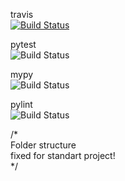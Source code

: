 travis  
[![Build Status](https://travis-ci.com/JanAlexanderZak/cicd_template.svg?branch=master)](https://travis-ci.com/JanAlexanderZak/neural_network)


pytest  
![Build Status](https://img.shields.io/badge/dynamic/json?color=brightgreen&label=pytest&query=status_pytest&url=https%3A%2F%2Fraw.githubusercontent.com%2FJanAlexanderZak%2Fcicd_template%2Fmaster%2Ftests%2Fpackage.json)


mypy  
![Build Status](https://img.shields.io/badge/dynamic/json?color=brightgreen&label=mypy&query=status_mypy&url=https%3A%2F%2Fraw.githubusercontent.com%2FJanAlexanderZak%2Fcicd_template%2Fmaster%2Ftests%2Fpackage.json)


pylint  
![Build Status](https://img.shields.io/badge/dynamic/json?color=brightgreen&label=pylint&query=status_pylint&url=https%3A%2F%2Fraw.githubusercontent.com%2FJanAlexanderZak%2Fcicd_template%2Fmaster%2Ftests%2Fpackage.json)



/*  
Folder structure  
fixed for standart project!  
*/
